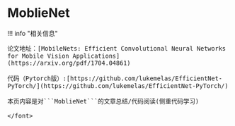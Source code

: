 # MoblieNet

<script src="https://polyfill.io/v3/polyfill.min.js?features=es6"></script>
<script src="https://cdn.jsdelivr.net/npm/mathjax@3/es5/tex-chtml.js"></script>

!!! info "相关信息"
    <font size = 3.5>
    
    论文地址：[MobileNets: Efficient Convolutional Neural Networks for Mobile Vision Applications](https://arxiv.org/pdf/1704.04861)

    代码（Pytorch版）:[https://github.com/lukemelas/EfficientNet-PyTorch/](https://github.com/lukemelas/EfficientNet-PyTorch/)

    本页内容是对```MoblieNet```的文章总结/代码阅读(侧重代码学习)

    </font>